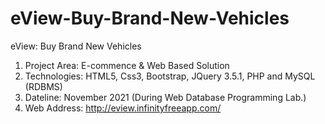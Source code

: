 # eView-Buy-Brand-New-Vehicles
eView: Buy Brand New Vehicles 
1. Project Area: E-commence &amp; Web Based Solution 
2. Technologies: HTML5, Css3, Bootstrap, JQuery 3.5.1, PHP and MySQL (RDBMS) 
3. Dateline: November 2021 (During Web Database Programming Lab.) 
4. Web Address: http://eview.infinityfreeapp.com/       
